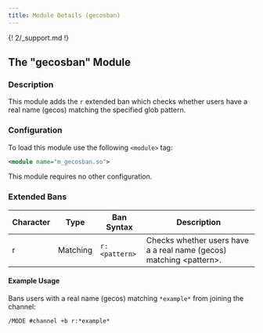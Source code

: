 ```yaml
---
title: Module Details (gecosban)
---
```


{! 2/_support.md !}

## The "gecosban" Module

### Description

This module adds the `r` extended ban which checks whether users have a real name (gecos) matching the specified glob pattern.

### Configuration

To load this module use the following `<module>` tag:

```xml
<module name="m_gecosban.so">
```

This module requires no other configuration.

### Extended Bans

Character | Type     | Ban Syntax    | Description
--------- | -------- | ------------- | -----------
r         | Matching | `r:<pattern>` | Checks whether users have a a real name (gecos) matching &lt;pattern&gt;.

#### Example Usage

Bans users with a real name (gecos) matching `*example*` from joining the channel:

```plaintext
/MODE #channel +b r:*example*
```
